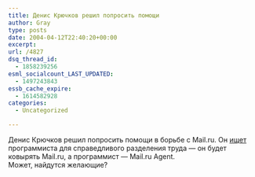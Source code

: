 ```yaml
---
title: Денис Крючков решил попросить помощи
author: Gray
type: posts
date: 2004-04-12T22:40:20+00:00
excerpt:
url: /4827
dsq_thread_id:
  - 1858239256
esml_socialcount_LAST_UPDATED:
  - 1497243843
essb_cache_expire:
  - 1614582928
categories:
  - Uncategorized

---
```








Денис Крючков решил попросить помощи в борьбе с Mail.ru. Он <a href="http://deniskin.webplanet.ru/archives/2004/04/12/ioi_ieiaaiieno.html" target="_blank">ищет</a> программиста для справедливого разделения труда &#8212; он будет ковырять Mail.ru, а программист &#8212; Mail.ru Agent.  
Может, найдутся желающие?